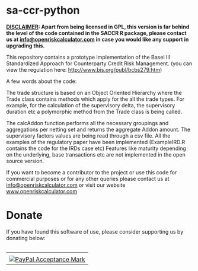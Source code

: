 # sa-ccr-python

<b><u>DISCLAIMER</u>: Apart from being licensed in GPL, this version is far behind the level of the code contained in the SACCR R package, please contact us at info@openriskcalculator.com in case you would like any support in upgrading this.</b>

This repository contains a prototype implementation of the Basel III Standardized Approach for Counterparty Credit Risk Management. (you can view the regulation here: http://www.bis.org/publ/bcbs279.htm)

A few words about the code:

The trade structure is based on an Object Oriented Hierarchy where the Trade class contains methods which apply for the all the trade types. For example, for the calculation of the supervisory delta, the supervisory duration etc a polymorphic method from the Trade class is being called.

The calcAddon function performs all the necessary groupings and aggregations per netting set and returns the aggregate Addon amount.
The supervisory factors values are being read through a csv file.
All the examples of the regulatory paper have been implemented (ExampleIRD.R contains the code for the IRDs case etc)
Features like maturity depending on the underlying, base transactions etc are not implemented in the open source version.

If you want to become a contributor to the project or use this code for commercial purposes or for any other queries please contact us at info@openriskcalculator.com or visit our website www.openriskcalculator.com

# Donate 

If you have found this software of use, please consider supporting us by donating below:

<table border="0" cellpadding="10" cellspacing="0" align="left"><tr><td align="left"></td></tr><tr><td align="left"><a href="https://www.paypal.com/cgi-bin/webscr?cmd=_s-xclick&hosted_button_id=SRBWEQJYJ8QM4&source=url" title="Donate via Paypal" onclick="javascript:window.open('https://www.paypal.com/webapps/mpp/paypal-popup','WIPaypal','toolbar=no, location=no, directories=no, status=no, menubar=no, scrollbars=yes, resizable=yes, width=1060, height=700');"><img src="https://www.paypalobjects.com/webstatic/mktg/logo/AM_SbyPP_mc_vs_dc_ae.jpg" border="0" alt="PayPal Acceptance Mark"></a></td></tr></table>



